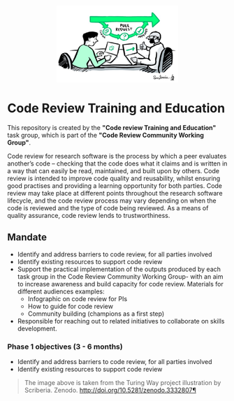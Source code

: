 <p align="center">
  <img src="imgs/code-review.jpeg" width=55%>
</p>


# Code Review Training and Education
This repository is created by the **"Code review Training and Education"** task group, which is part of the **"Code Review Community Working Group"**.

Code review for research software is the process by which a peer evaluates another’s code – checking that the code does what it claims and is written in a way that can easily be read, maintained, and built upon by others. Code review is intended to improve code quality and reusability, whilst ensuring good practises and providing a learning opportunity for both parties. Code review may take place at different points throughout the research software lifecycle, and the code review process may vary depending on when the code is reviewed and the type of code being reviewed.  As a means of quality assurance, code review lends to trustworthiness.

## Mandate
- Identify and address barriers to code review, for all parties involved 
- Identify existing resources to support code review 
- Support the practical implementation of the outputs produced by each task group in the Code Review Community Working Group- with an aim to increase awareness and build capacity for code review. Materials for different audiences examples:
  - Infographic on code review for PIs
  - How to guide for code review
  - Community building (champions as a first step)
- Responsible for reaching out to related initiatives to collaborate on skills development.
 
 
### Phase 1 objectives (3 - 6 months)
- Identify and address barriers to code review, for all parties involved 
- Identify existing resources to support code review 


> The image above is taken from the Turing Way project illustration by Scriberia. Zenodo. http://doi.org/10.5281/zenodo.3332807¶
